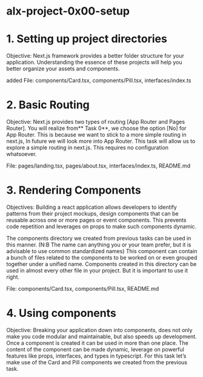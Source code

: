 # alx-project-0x00-setup

# 1. Setting up project directories

Objective: Next.js framework provides a better folder structure for your application. Understanding the essence of these projects will help you better organize your assets and components.

added File: components/Card.tsx, components/Pill.tsx, interfaces/index.ts

# 2. Basic Routing

Objective: Next.js provides two types of routing [App Router and Pages Router]. You will realize from** Task 0**, we choose the option [No] for App Router. This is because we want to stick to a more simple routing in next.js, In future we will look more into App Router. This task will allow us to explore a simple routing in next.js. This requires no configuration whatsoever.

File: pages/landing.tsx, pages/about.tsx, interfaces/index.ts, README.md

# 3. Rendering Components

Objectives: Building a react application allows developers to identify patterns from their project mockups, design components that can be reusable across one or more pages or event components. This prevents code repetition and leverages on props to make such components dynamic.

The components directory we created from previous tasks can be used in this manner. (N:B The name can anything you or your team prefer, but it is advisable to use common standardized names)
This component can contain a bunch of files related to the components to be worked on or even grouped together under a unified name.
Components created in this directory can be used in almost every other file in your project. But it is important to use it right.

File: components/Card.tsx, components/Pill.tsx, README.md

# 4. Using components

Objective: Breaking your application down into components, does not only make you code modular and maintainable, but also speeds up development. Once a component is created it can be used in more than one place. The content of the component can be made dynamic, leverage on powerful features like props, interfaces, and types in typescript. For this task let’s make use of the Card and Pill components we created from the previous task.
